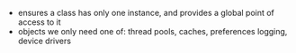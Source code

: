 * ensures a class has only one instance, and provides a global point of access to it
* objects we only need one of: thread pools, caches, preferences logging, device drivers
